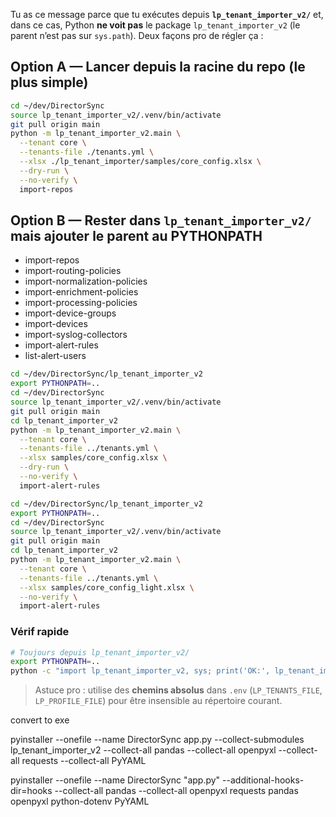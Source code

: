 Tu as ce message parce que tu exécutes depuis **`lp_tenant_importer_v2/`** et, dans ce cas, Python **ne voit pas** le package `lp_tenant_importer_v2` (le parent n’est pas sur `sys.path`). Deux façons pro de régler ça :

## Option A — Lancer depuis la racine du repo (le plus simple)

```bash
cd ~/dev/DirectorSync
source lp_tenant_importer_v2/.venv/bin/activate
git pull origin main
python -m lp_tenant_importer_v2.main \
  --tenant core \
  --tenants-file ./tenants.yml \
  --xlsx ./lp_tenant_importer/samples/core_config.xlsx \
  --dry-run \
  --no-verify \
  import-repos
```

## Option B — Rester dans `lp_tenant_importer_v2/` mais ajouter le parent au PYTHONPATH

- import-repos
- import-routing-policies
- import-normalization-policies
- import-enrichment-policies
- import-processing-policies
- import-device-groups
- import-devices
- import-syslog-collectors
- import-alert-rules
- list-alert-users
  
```bash
cd ~/dev/DirectorSync/lp_tenant_importer_v2
export PYTHONPATH=..
cd ~/dev/DirectorSync
source lp_tenant_importer_v2/.venv/bin/activate
git pull origin main
cd lp_tenant_importer_v2
python -m lp_tenant_importer_v2.main \
  --tenant core \
  --tenants-file ../tenants.yml \
  --xlsx samples/core_config.xlsx \
  --dry-run \
  --no-verify \
  import-alert-rules
```

```bash
cd ~/dev/DirectorSync/lp_tenant_importer_v2
export PYTHONPATH=..
cd ~/dev/DirectorSync
source lp_tenant_importer_v2/.venv/bin/activate
git pull origin main
cd lp_tenant_importer_v2
python -m lp_tenant_importer_v2.main \
  --tenant core \
  --tenants-file ../tenants.yml \
  --xlsx samples/core_config_light.xlsx \
  --no-verify \
  import-alert-rules
```

### Vérif rapide

```bash
# Toujours depuis lp_tenant_importer_v2/
export PYTHONPATH=..
python -c "import lp_tenant_importer_v2, sys; print('OK:', lp_tenant_importer_v2.__file__)"
```

> Astuce pro : utilise des **chemins absolus** dans `.env` (`LP_TENANTS_FILE`, `LP_PROFILE_FILE`) pour être insensible au répertoire courant.



convert to exe

pyinstaller --onefile --name DirectorSync app.py --collect-submodules lp_tenant_importer_v2 --collect-all pandas --collect-all openpyxl --collect-all requests --collect-all PyYAML 

pyinstaller --onefile --name DirectorSync "app.py" --additional-hooks-dir=hooks --collect-all pandas --collect-all openpyxl
  requests
pandas
openpyxl
python-dotenv
PyYAML